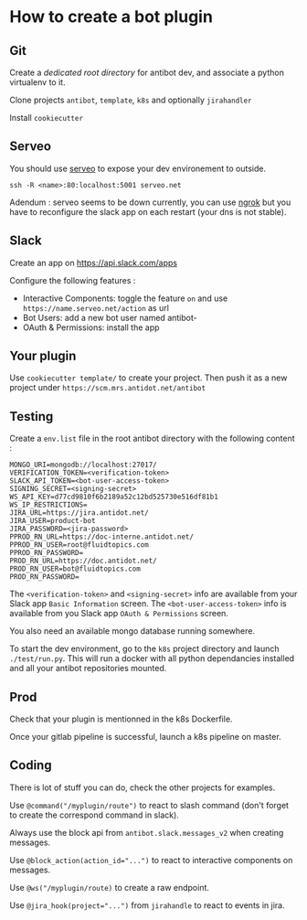 # How to create a bot plugin

## Git

Create a *dedicated root directory* for antibot dev, and associate a python virtualenv to it.

Clone projects `antibot`, `template`, `k8s` and optionally `jirahandler`

Install `cookiecutter`

## Serveo
You should use [serveo](https://serveo.net/) to expose your dev environement to outside.

`ssh -R <name>:80:localhost:5001 serveo.net`

Adendum : serveo seems to be down currently, you can use [ngrok](https://ngrok.com/) but you have to reconfigure the slack app on each restart (your dns is not stable).

## Slack

Create an app on https://api.slack.com/apps

Configure the following features :
 * Interactive Components: toggle the feature `on` and use `https://name.serveo.net/action` as url
 * Bot Users: add a new bot user named antibot-<you>
 * OAuth & Permissions: install the app

## Your plugin

Use `cookiecutter template/` to create your project. Then push it as a new project under `https://scm.mrs.antidot.net/antibot`

## Testing

Create a `env.list` file in the root antibot directory with the following content :

    MONGO_URI=mongodb://localhost:27017/
    VERIFICATION_TOKEN=<verification-token>
    SLACK_API_TOKEN=<bot-user-access-token>
    SIGNING_SECRET=<signing-secret>
    WS_API_KEY=d77cd9810f6b2189a52c12bd525730e516df81b1
    WS_IP_RESTRICTIONS=
    JIRA_URL=https://jira.antidot.net/
    JIRA_USER=product-bot
    JIRA_PASSWORD=<jira-password>
    PPROD_RN_URL=https://doc-interne.antidot.net/
    PPROD_RN_USER=root@fluidtopics.com
    PPROD_RN_PASSWORD=
    PROD_RN_URL=https://doc.antidot.net/
    PROD_RN_USER=bot@fluidtopics.com
    PROD_RN_PASSWORD=
    
The `<verification-token>` and `<signing-secret>` info are available from your Slack app `Basic Information` screen.
The `<bot-user-access-token>` info is available from you Slack app `OAuth & Permissions` screen.

You also need an available mongo database running somewhere.

To start the dev environment, go to the `k8s` project directory and launch `./test/run.py`.
This will run a docker with all python dependancies installed and all your antibot repositories mounted.

## Prod

Check that your plugin is mentionned in the k8s Dockerfile.

Once your gitlab pipeline is successful, launch a k8s pipeline on master.

## Coding

There is lot of stuff you can do, check the other projects for examples.

Use `@command("/myplugin/route")` to react to slash command (don't forget to create the correspond command in slack).

Always use the block api from `antibot.slack.messages_v2` when creating messages.

Use `@block_action(action_id="...")` to react to interactive components on messages.

Use `@ws("/myplugin/route)` to create a raw endpoint.

Use `@jira_hook(project="...")` from `jirahandle` to react to events in jira.
